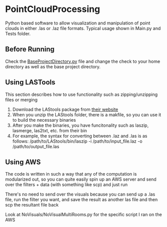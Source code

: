 # PointCloudProcessing

Python based software to allow visualization and manipulation of point clouds in either .las or .laz file formats.
Typical usage shown in Main.py and Tests folder.

## **Before Running**
Check the [BaseProjectDirectory.py](BaseProjectDirectory.py) file and change the check to your home directory
as well as the base project directory.

## Using LASTools
This section describes how to use functionality such as zipping/unzipping files or merging
1. Download the LAStools package from [their website](https://rapidlasso.com/lastools/)
2. When you unzip the LAStools folder, there is a makfile, so you can use it to build the necessary binaries
3. After you make the binaries, you have funcitonality such as laszip, lasmerge, las2txt, etc. from their bin
4. For example, the syntax for converting between .laz and .las is as follows:
    /path/to/LAStools/bin/laszip -i /path/to/input_file.laz -o /path/to/output_file.las


## Using AWS
The code is written in such a way that any of the computation is modularized out, so you can quite easily spin up
an AWS server and send over the filters + data (with something like scp) and just run

There's no need to send over the visuals because you can send up a .las file, run the filter you want, and save the result
as another las file and then scp the resultant file back

Look at NoVisuals/NoVisualMultiRooms.py for the specific script I ran on the AWS
